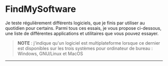 # FindMySoftware

Je teste régulièrement différents logiciels, que je finis par utiliser au quotidien pour certains. Parmi tous ces essais, je vous propose ci-dessous, une liste de différentes applications et utilitaires que vous pouvez essayer.

> **NOTE** : j'indique qu'un logiciel est multiplateforme lorsque ce dernier est disponibles sur les trois systèmes pour ordinateur de bureau : Windows, GNU/Linux et MacOS

---
